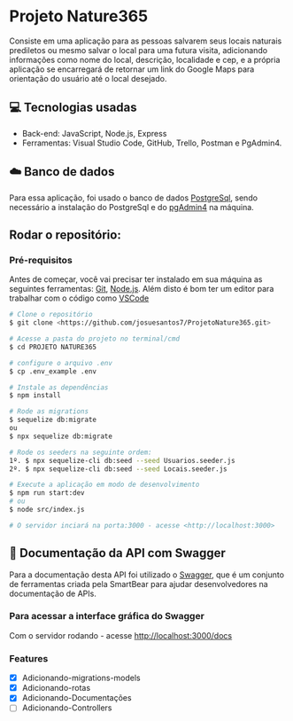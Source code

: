 # Projeto Nature365
 Consiste em uma aplicação para as pessoas salvarem seus locais naturais prediletos ou mesmo salvar o local para uma futura visita, adicionando informações como nome do local, descrição, localidade e cep, e a própria aplicação se encarregará de retornar um link do Google Maps para orientação do usuário até o local desejado. 

## 💻 Tecnologias usadas
* Back-end: JavaScript, Node.js, Express
* Ferramentas: Visual Studio Code, GitHub, Trello, Postman e PgAdmin4.

## ☁️ Banco de dados    
 Para essa aplicação, foi usado o banco de dados [PostgreSql](https://www.postgresql.org/), sendo necessário a instalação do PostgreSql e do [pgAdmin4](https://www.pgadmin.org/download/) na máquina.

## Rodar o repositório:

### Pré-requisitos

Antes de começar, você vai precisar ter instalado em sua máquina as seguintes ferramentas:
[Git](https://git-scm.com), [Node.js](https://nodejs.org/en/). 
Além disto é bom ter um editor para trabalhar com o código como [VSCode](https://code.visualstudio.com/)

```bash
# Clone o repositório
$ git clone <https://github.com/josuesantos7/ProjetoNature365.git>

# Acesse a pasta do projeto no terminal/cmd
$ cd PROJETO NATURE365

# configure o arquivo .env
$ cp .env_example .env

# Instale as dependências
$ npm install

# Rode as migrations
$ sequelize db:migrate
ou
$ npx sequelize db:migrate

# Rode os seeders na seguinte ordem:
1º. $ npx sequelize-cli db:seed --seed Usuarios.seeder.js
2º. $ npx sequelize-cli db:seed --seed Locais.seeder.js

# Execute a aplicação em modo de desenvolvimento
$ npm run start:dev
# ou
$ node src/index.js

# O servidor inciará na porta:3000 - acesse <http://localhost:3000>
```

## 📖 Documentação da API com Swagger
 Para a documentação desta API foi utilizado o [Swagger](https://swagger.io/), que é um conjunto de ferramentas criada pela SmartBear para ajudar desenvolvedores na documentação de APIs. 

 ### Para acessar a interface gráfica do Swagger
 Com o servidor rodando - acesse <http://localhost:3000/docs>


### Features

- [x] Adicionando-migrations-models
- [x] Adicionando-rotas
- [x] Adicionando-Documentações
- [ ] Adicionando-Controllers